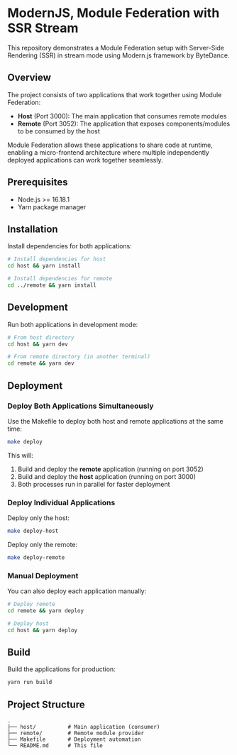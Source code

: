 # ModernJS, Module Federation with SSR Stream

This repository demonstrates a Module Federation setup with Server-Side Rendering (SSR) in stream mode using Modern.js framework by ByteDance.

## Overview

The project consists of two applications that work together using Module Federation:

- **Host** (Port 3000): The main application that consumes remote modules
- **Remote** (Port 3052): The application that exposes components/modules to be consumed by the host

Module Federation allows these applications to share code at runtime, enabling a micro-frontend architecture where multiple independently deployed applications can work together seamlessly.

## Prerequisites

- Node.js >= 16.18.1
- Yarn package manager

## Installation

Install dependencies for both applications:

```bash
# Install dependencies for host
cd host && yarn install

# Install dependencies for remote
cd ../remote && yarn install
```

## Development

Run both applications in development mode:

```bash
# From host directory
cd host && yarn dev

# From remote directory (in another terminal)
cd remote && yarn dev
```

## Deployment

### Deploy Both Applications Simultaneously

Use the Makefile to deploy both host and remote applications at the same time:

```bash
make deploy
```

This will:
1. Build and deploy the **remote** application (running on port 3052)
2. Build and deploy the **host** application (running on port 3000)
3. Both processes run in parallel for faster deployment

### Deploy Individual Applications

Deploy only the host:

```bash
make deploy-host
```

Deploy only the remote:

```bash
make deploy-remote
```

### Manual Deployment

You can also deploy each application manually:

```bash
# Deploy remote
cd remote && yarn deploy

# Deploy host
cd host && yarn deploy
```

## Build

Build the applications for production:

```bash
yarn run build
```

## Project Structure

```
.
├── host/          # Main application (consumer)
├── remote/        # Remote module provider
├── Makefile       # Deployment automation
└── README.md      # This file
```
